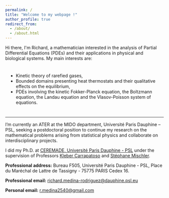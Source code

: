 ```yaml
---
permalink: /
title: "Welcome to my webpage !"
author_profile: true
redirect_from: 
  - /about/
  - /about.html
---
```


Hi there, I'm Richard, a mathematician interested in the analysis of Partial Differential Equations (PDEs) and their applications in physical and biological systems. My main interests are:


<div style="padding:10px; background:transparent;">
<ul>
  <li>Kinetic theory of rarefied gases,</li>
  <li>Bounded domains presenting heat thermostats and their qualitative effects on the equilibrium,</li>
  <li>PDEs involving the kinetic Fokker-Planck equation, the Boltzmann equation, the Landau equation and the Vlasov-Poisson system of equations.</li>
</ul>
</div>


<hr>

I’m currently an ATER at the MIDO department, Université Paris Dauphine – PSL, seeking a postdoctoral position to continue my research on the mathematical problems arising from statistical physics and collaborate on interdisciplinary projects.

I did my Ph.D. at [CEREMADE, Université Paris Dauphine - PSL](https://www.ceremade.dauphine.fr/) under the supervision of Professors [Kleber Carrapatoso](https://carrapatoso.perso.math.cnrs.fr/) and [Stéphane Mischler](https://www.ceremade.dauphine.fr/~mischler/index.html).


**Professional address:** 
Bureau F505, Université Paris Dauphine - PSL,
Place du Maréchal de Lattre de Tassigny - 75775 PARIS Cedex 16. 

**Professional email:** richard.medina-rodriguez@dauphine.psl.eu

**Personal email:** r.medina2540@gmail.com
